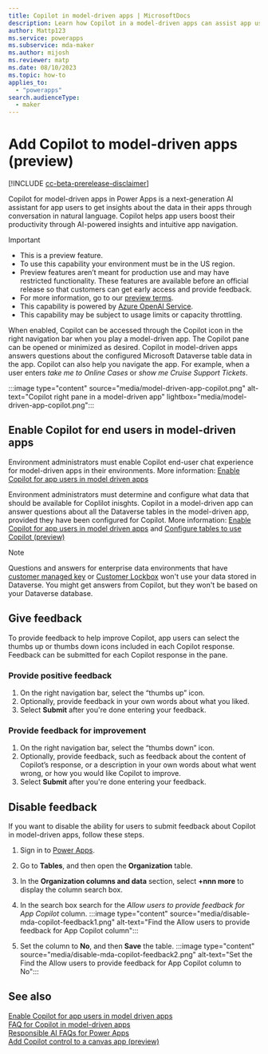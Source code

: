 ```yaml
---
title: Copilot in model-driven apps | MicrosoftDocs
description: Learn how Copilot in a model-driven apps can assist app users.
author: Mattp123
ms.service: powerapps
ms.subservice: mda-maker
ms.author: mijosh
ms.reviewer: matp
ms.date: 08/10/2023
ms.topic: how-to
applies_to: 
  - "powerapps"
search.audienceType: 
  - maker
---
```

# Add Copilot to model-driven apps (preview)

[!INCLUDE [cc-beta-prerelease-disclaimer](../../includes/cc-beta-prerelease-disclaimer.md)]

Copilot for model-driven apps in Power Apps is a next-generation AI assistant for app users to get insights about the data in their apps through conversation in natural language. Copilot helps app users boost their productivity through AI-powered insights and intuitive app navigation.

> [!IMPORTANT]
>
> - This is a preview feature.
> - To use this capability your environment must be in the US region.
> - Preview features aren’t meant for production use and may have restricted functionality. These features are available before an official release so that customers can get early access and provide feedback.
> - For more information, go to our [preview terms](https://go.microsoft.com/fwlink/?linkid=2189520).
> - This capability is powered by [Azure OpenAI Service](/azure/cognitive-services/openai/overview).
> - This capability  may be subject to usage limits or capacity throttling.

When enabled, Copilot can be accessed through the Copilot icon in the right navigation bar when you play a model-driven app. The Copilot pane can be opened or minimized as desired. Copilot in model-driven apps answers questions about the configured Microsoft Dataverse table data in the app. Copilot can also help you navigate the app. For example, when a user enters *take me to Online Cases* or *show me Cruise Support Tickets*.

:::image type="content" source="media/model-driven-app-copilot.png" alt-text="Copilot right pane in a model-driven app" lightbox="media/model-driven-app-copilot.png":::

## Enable Copilot for end users in model-driven apps

Environment administrators must enable Copilot end-user chat experience for model-driven apps in their environments. More information: [Enable Copilot for app users in model driven apps](../enable-copilot-for-model-driven-apps.md)

Environment administrators must determine and configure what data that should be available for Coplilot inisghts. Copilot in a model-driven app can answer questions about all the Dataverse tables in the model-driven app, provided they have been configured for Copilot. More information: [Enable Copilot for app users in model driven apps](../enable-copilot-for-model-driven-apps.md#configure-dataverse-tables-and-columns-for-copilot.md) and [Configure tables to use Copilot (preview)](../data-platform/table-settings-for-copilot.md)



  > [!NOTE]
  > Questions and answers for enterprise data environments that have [customer managed key](/power-platform/admin/customer-managed-key) or [Customer Lockbox](/power-platform/admin/about-lockbox) won't use your data stored in Dataverse. You might get answers from Copilot, but they won't be based on your Dataverse database.

## Give feedback

To provide feedback to help improve Copilot, app users can select the thumbs up or thumbs down icons included in each Copilot response. Feedback can be submitted for each Copilot response in the pane.

### Provide positive feedback

1. On the right navigation bar, select the “thumbs up” icon.
1. Optionally, provide feedback in your own words about what you liked.
1. Select **Submit** after you're done entering your feedback.

### Provide feedback for improvement

1. On the right navigation bar, select the “thumbs down” icon.
1. Optionally, provide feedback, such as feedback about the content of Copilot’s response, or a description in your own words about what went wrong, or how you would like Copilot to improve.
1. Select **Submit** after you're done entering your feedback.

## Disable feedback

If you want to disable the ability for users to submit feedback about Copilot in model-driven apps, follow these steps.

1. Sign in to [Power Apps](https://make.powerapps.com/).
1. Go to **Tables**, and then open the **Organization** table.
1. In the **Organization columns and data** section, select **+nnn more** to display the column search box.
1. In the search box search for the *Allow users to provide feedback for App Copilot* column.
   :::image type="content" source="media/disable-mda-copilot-feedback1.png" alt-text="Find the Allow users to provide feedback for App Copilot column":::

1. Set the column to **No**, and then **Save** the table.
   :::image type="content" source="media/disable-mda-copilot-feedback2.png" alt-text="Set the Find the Allow users to provide feedback for App Copilot column to No":::

## See also

[Enable Copilot for app users in model driven apps](../enable-copilot-for-model-driven-apps.md) <br />
[FAQ for Copilot in model-driven apps](../common/faqs-copilot-model-driven-app.md) <br />
[Responsible AI FAQs for Power Apps](../common/responsible-ai-overview.md) <br />
[Add Copilot control to a canvas app (preview)](../canvas-apps/add-ai-copilot.md)
